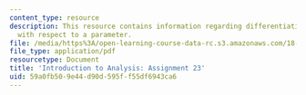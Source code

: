 ```yaml
---
content_type: resource
description: This resource contains information regarding differentiating integrals
  with respect to a parameter.
file: /media/https%3A/open-learning-course-data-rc.s3.amazonaws.com/18-100a-introduction-to-analysis-fall-2012/59a0fb509e44d90d595ff55df6943ca6_MIT18_100AF12_Assign_23.pdf
file_type: application/pdf
resourcetype: Document
title: 'Introduction to Analysis: Assignment 23'
uid: 59a0fb50-9e44-d90d-595f-f55df6943ca6
---
```

